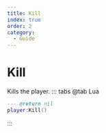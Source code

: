 ```yaml
---
title: Kill
index: true
order: 2
category:
  - Guide
---
```


# Kill
Kills the player.
::: tabs
@tab Lua
```lua
--- @return nil
player:Kill()
```

:::